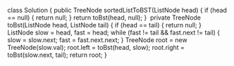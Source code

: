class Solution {
public TreeNode sortedListToBST(ListNode head) {
if (head == null) {
return null;
}
return toBst(head, null);
}
​
private TreeNode toBst(ListNode head, ListNode tail) {
if (head == tail) {
return null;
}
​
ListNode slow = head, fast = head;
while (fast != tail && fast.next != tail) {
slow = slow.next;
fast = fast.next.next;
}
TreeNode root = new TreeNode(slow.val);
root.left = toBst(head, slow);
root.right = toBst(slow.next, tail);
return root;
}